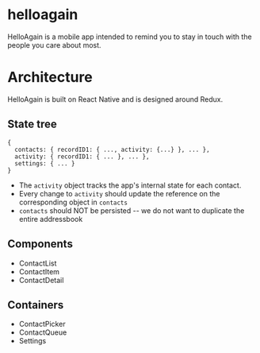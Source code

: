 # helloagain

HelloAgain is a mobile app intended to remind you to stay in touch with the
people you care about most.

# Architecture

HelloAgain is built on React Native and is designed around Redux.

## State tree

```
{
  contacts: { recordID1: { ..., activity: {...} }, ... },
  activity: { recordID1: { ... }, ... },
  settings: { ... }
}
```

* The `activity` object tracks the app's internal state for each contact.
* Every change to `activity` should update the reference on the corresponding object in `contacts`
* `contacts` should NOT be persisted -- we do not want to duplicate the entire addressbook

## Components

* ContactList
* ContactItem
* ContactDetail

## Containers

* ContactPicker
* ContactQueue
* Settings

